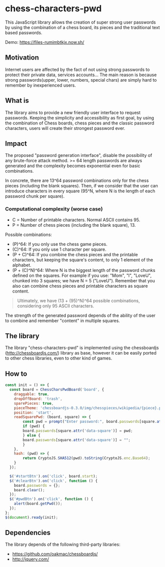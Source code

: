 # chess-characters-pwd
This JavaScript library allows the creation of super strong user passwords by using the combination of a chess board, its pieces and the traditional text based passwords.

Demo: https://files-rumimbtkjx.now.sh/ 

## Motivation
Internet users are affected by the fact of not using strong passwords to protect their private data, services accounts... 
The main reason is because strong passwords(upper, lower, numbers, special chars) are simply hard to remember by inexperienced users. 

## What is 
The library aims to provide a new friendly user interface to request passwords. Keeping the simplicity and accessibility as first goal, by using the combination of Chess boards, chess pieces and the classic password characters, users will create their strongest password ever. 

## Impact 
The proposed "password generation interface", disable the possibility of any brute-force attack method. >= 64 length passwords are always generated and the complexity becomes exponential even for basic combinations.

In concrete, there are 13^64 password combinations only for the chess pieces (including the blank squares). Then, if we consider that the user can introduce characters in every square (95^N, where N is the length of each password chunk per square).

### Computational complexity (worse case)

- C = Number of printable characters. Normal ASCII contains 95.
- P = Number of chess pieces (including the blank square), 13.

Possible combinations:
- (P)^64: If you only use the chess game pieces.
- (C)^64: If you only use 1 character per square.
- (P + C)^64: If you combine the chess pieces and the printable characters, but keeping the square's content, to only 1 element of the alphabet.
- (P + (C)^N)^64: Where N is the biggest length of the password chunks defined on the squares. For example if you use: "Mom", "I", "LoveU", chunked into 3 squares; we have N = 5 ("LoveU"). Remember that you also can combine chess pieces and printable characters as square content.

> Ultimately, we have (13 + (95)^N)^64 possible combinations, considering only 95 ASCII characters.

The strength of the generated password depends of the ability of the user to combine and remember "content" in multiple squares.

## The library
The library "chess-characters-pwd" is implemented using the chessboardjs (http://chessboardjs.com/) library as base, however it can be easily ported to other chess libraries, even to other kind of games. 

## How to

```js
const init = () => {
  const board = ChessCharsPwdBoard('board', {
	draggable: true,
	dropOffBoard: 'trash',
	sparePieces: true,
	pieceTheme: 'chessboardjs-0.3.0/img/chesspieces/wikipedia/{piece}.png',
	position: 'start',
	readSquarePwd: (board, square) => {
		const pwd = prompt("Enter password:", board.passwords[square.attr('data-square')]);
		if (pwd) {
		board.passwords[square.attr('data-square')] = pwd;
		} else {
		board.passwords[square.attr('data-square')] = "";
		}
	},
	hash: (pwd) => {
		return CryptoJS.SHA512(pwd).toString(CryptoJS.enc.Base64);
	}
  });

  $('#startBtn').on('click', board.start);
  $('#clearBtn').on('click', function () {
    board.passwords = {};
    board.clear();
  });
  $('#pwdBtn').on('click', function () {
    alert(board.getPwd());
  });
};
$(document).ready(init);
```

## Dependencies
The library depends of the following third-party libraries:
- https://github.com/oakmac/chessboardjs/
- http://jquery.com/


